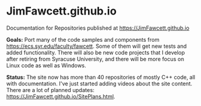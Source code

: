 # JimFawcett.github.io

Documentation for Repositories published at https://JimFawcett.github.io

<strong>Goals:</strong>
Port many of the code samples and components from https://ecs.syr.edu/faculty/fawcett.  Some of them will
get new tests and added functionality.  There will also be new code projects that I develop after retiring
from Syracuse University, and there will be more focus on Linux code as well as Windows.

<strong>Status:</strong>
The site now has more than 40 repositories of mostly C++ code, all with documentation.  I've just started adding videos about the 
site content.  There are a lot of planned updates: https://JimFawcett.github.io/SitePlans.html.
